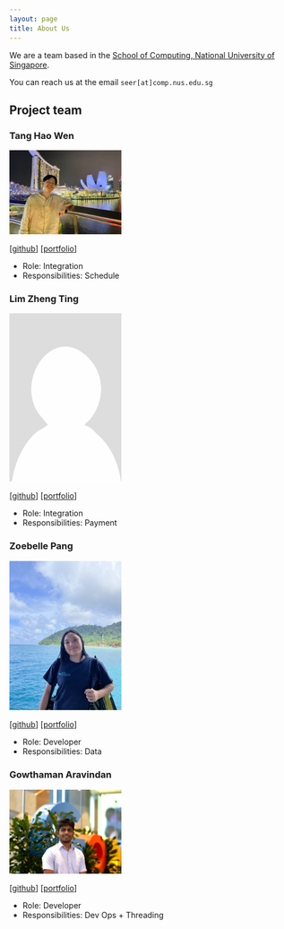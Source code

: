 ```yaml
---
layout: page
title: About Us
---
```


We are a team based in the [School of Computing, National University of Singapore](http://www.comp.nus.edu.sg).

You can reach us at the email `seer[at]comp.nus.edu.sg`

## Project team

### Tang Hao Wen

<img src="images/hwww23.png" width="200px">

[[github](https://github.com/hwww23)]
[[portfolio](team/johndoe.md)]

* Role: Integration
* Responsibilities: Schedule

### Lim Zheng Ting

<img src="images/al-zt.png" width="200px">

[[github](http://github.com/AL-ZT)]
[[portfolio](team/johndoe.md)]

* Role: Integration
* Responsibilities: Payment

### Zoebelle Pang

<img src="images/zoebelle-pang.png" width="200px">

[[github](http://github.com/zoebelle-pang)] [[portfolio](team/johndoe.md)]

* Role: Developer
* Responsibilities: Data

### Gowthaman Aravindan

<img src="images/gowthaman-01.png" width="200px">

[[github](http://github.com/gowthaman-01)]
[[portfolio](team/johndoe.md)]

* Role: Developer
* Responsibilities: Dev Ops + Threading
